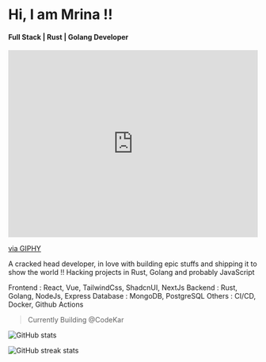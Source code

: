 # Hi, I am Mrina !!
#### Full Stack | Rust | Golang Developer
<div style="width:100%;height:0;padding-bottom:75%;position:relative;"><iframe src="https://giphy.com/embed/qgQUggAC3Pfv687qPC" width="100%" height="100%" style="position:absolute" frameBorder="0" class="giphy-embed" allowFullScreen></iframe></div><p><a href="https://giphy.com/gifs/dommespace-domme-space-programador-qgQUggAC3Pfv687qPC">via GIPHY</a></p>

A cracked head developer, in love with building epic stuffs and shipping it to show the world !! Hacking projects in Rust, Golang and probably JavaScript

Frontend : React, Vue, TailwindCss, ShadcnUI, NextJs
Backend : Rust, Golang, NodeJs, Express
Database : MongoDB, PostgreSQL
Others : CI/CD, Docker, Github Actions 

> Currently Building @CodeKar

![GitHub stats](https://github-readme-stats.vercel.app/api?username=mrinalxdev&show_icons=true&count_private=true)  

![GitHub streak stats](https://streak-stats.demolab.com/?user=mrinalxdev)  

